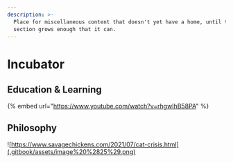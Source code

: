 ```yaml
---
description: >-
  Place for miscellaneous content that doesn't yet have a home, until the
  section grows enough that it can.
---
```


# Incubator

## Education & Learning

{% embed url="https://www.youtube.com/watch?v=rhgwIhB58PA" %}

## Philosophy

![https://www.savagechickens.com/2021/07/cat-crisis.html](.gitbook/assets/image%20%2825%29.png)



